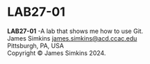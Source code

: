 # LAB27-01
**LAB27-01** -A lab that shows me how to use Git.</br>
James Simkins <james.simkins@acd.ccac.edu> </br>
Pittsburgh, PA, USA </br>
Copyright &copy; James Simkins 2024.</br>
